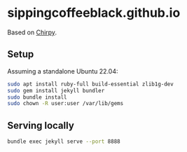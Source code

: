 # sippingcoffeeblack.github.io

Based on [Chirpy](https://github.com/cotes2020/jekyll-theme-chirpy#documentation).

## Setup

Assuming a standalone Ubuntu 22.04:

```sh
sudo apt install ruby-full build-essential zlib1g-dev
sudo gem install jekyll bundler
sudo bundle install
sudo chown -R user:user /var/lib/gems
```

## Serving locally

```sh
bundle exec jekyll serve --port 8888
```
